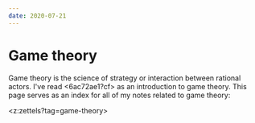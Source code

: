 ```yaml
---
date: 2020-07-21
---
```


# Game theory
Game theory is the science of strategy or interaction between rational actors. I've read
<6ac72ae1?cf> as an introduction to game theory. This page serves as an index for all of my notes
related to game theory:

<z:zettels?tag=game-theory>
